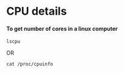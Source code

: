 # CPU details

#### To get number of cores in a linux computer

    lscpu

OR

    cat /proc/cpuinfo